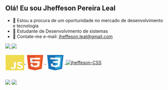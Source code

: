 ## Olá! Eu sou Jheffeson Pereira Leal
- 🔭 Estou a procura de um oportunidade no mercado de desenvolvimento e tecnologia 
- 🌱 Estudante de Desenvolvimento de sistemas
- 💬 Contate-me e-mail: jheffeson.leal@gmail.com

<div style="display: inline_block">
  <a href="https://github.com/jheffeson">
  <img height="180em" src="https://github-readme-stats.vercel.app/api?username=jheffeson&show_icons=true&theme=radical"/>
  <img height="180em" src="https://github-readme-stats.vercel.app/api/top-langs/?username=jheffeson&layout=compact&langs_count=7&theme=dracula"/>
</div>
  
  
<div style="display: inline_block"><br>
  <img align="center" alt="jheffeson-Js" height="50" width="60" src="https://raw.githubusercontent.com/devicons/devicon/master/icons/javascript/javascript-plain.svg">
  <img align="center" alt="jheffeson-HTML" height="50" width="60" src="https://raw.githubusercontent.com/devicons/devicon/master/icons/html5/html5-original.svg">
  <img align="center" alt="jheffeson-CSS" height="50" width="60" src="https://raw.githubusercontent.com/devicons/devicon/master/icons/css3/css3-original.svg">
  <img align="center" alt="jheffeson-CSS" height="50" width="60" src="https://cdn.jsdelivr.net/gh/devicons/devicon/icons/bootstrap/bootstrap-original-wordmark.svg" />
</div>
  
  
  
  ##
 
<div> 
  <a href = "https://mail.google.com/mail/u/0/#inbox"><img src="https://img.shields.io/badge/-Gmail-%23333?style=for-the-badge&logo=gmail&logoColor=white" target="_blank"></a>
  <a href="https://www.linkedin.com/in/jheffeson-pereira-leal-321927198/" target="_blank"><img src="https://img.shields.io/badge/-LinkedIn-%230077B5?style=for-the-badge&logo=linkedin&logoColor=white" target="_blank"></a> 
</div>
